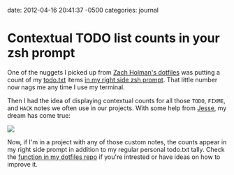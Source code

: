 date: 2012-04-16 20:41:37 -0500
categories: journal

# Contextual TODO list counts in your zsh prompt

One of the nuggets I picked up from [Zach Holman's dotfiles](https://github.com/holman/dotfiles)
was putting a count of my [todo.txt](http://todotxt.com/) items [in my right side zsh prompt](https://github.com/holman/dotfiles/blob/master/zsh/prompt.zsh#L77).
That little number now nags me any time I use my terminal.

Then I had the idea of displaying contextual counts for all those `TODO`, `FIXME`, and `HACK` notes we often use in our projects. With some help from [Jesse](http://jessedearing.com/), my dream has come true:

<img src="http://cl.ly/2N0E3e0c3P061S1r3k0w/Screen%20Shot%202012-04-16%20at%206.53.17%20PM.png" class="no-shadow" />

Now, if I'm in a project with any of those custom notes, the counts appear in my right side prompt in addition to my regular personal todo.txt tally. Check the [function in my dotfiles repo](http://wynn.fm/mx) if you're intrested or have ideas on how to improve it.




